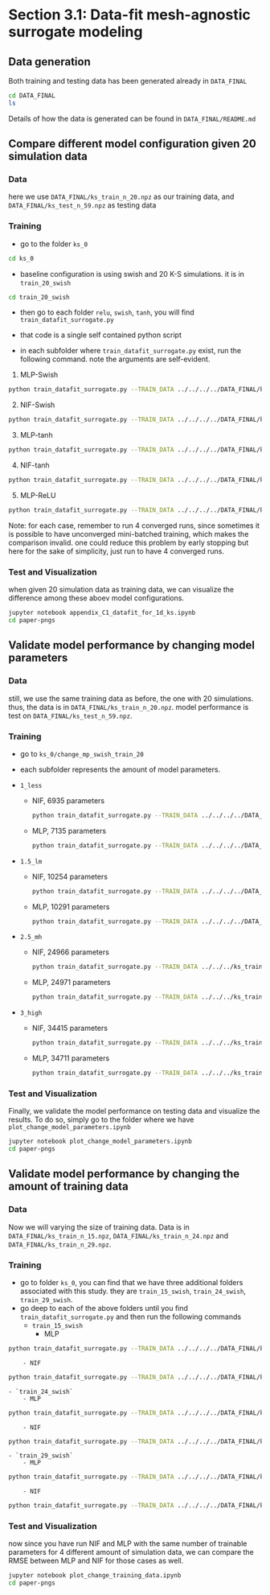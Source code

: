 # Section 3.1: Data-fit mesh-agnostic surrogate modeling

## Data generation

Both training and testing data has been generated already in `DATA_FINAL`
```bash
cd DATA_FINAL
ls
```
Details of how the data is generated can be found in `DATA_FINAL/README.md`

## Compare different model configuration given 20 simulation data

### Data

here we use `DATA_FINAL/ks_train_n_20.npz` as our training data, and `DATA_FINAL/ks_test_n_59.npz` as testing data

### Training

- go to the folder `ks_0`
```bash
cd ks_0
```

- baseline configuration is using swish and 20 K-S simulations. it is in `train_20_swish`
```bash
cd train_20_swish
```

- then go to each folder `relu`, `swish`, `tanh`, you will find `train_datafit_surrogate.py`

- that code is a single self contained python script

- in each subfolder where `train_datafit_surrogate.py` exist, run the following command. note the arguments are self-evident.

1. MLP-Swish
```bash
python train_datafit_surrogate.py --TRAIN_DATA ../../../../DATA_FINAL/ks_train_n_20.npz --NETWORK_TYPE MLP --N_S 100 --N_T 0 --ACT swish --L_R 0.001 --BATCH_SIZE 1024 --EPOCH 40001
```

2. NIF-Swish
```bash
python train_datafit_surrogate.py --TRAIN_DATA ../../../../DATA_FINAL/ks_train_n_20.npz --NETWORK_TYPE NIF --N_S 56 --N_T 30 --ACT swish --L_R 0.001 --BATCH_SIZE 1024 --EPOCH 40001
```

3. MLP-tanh
```bash
python train_datafit_surrogate.py --TRAIN_DATA ../../../../DATA_FINAL/ks_train_n_20.npz --NETWORK_TYPE MLP --N_S 100 --N_T 0 --ACT tanh --L_R 0.001 --BATCH_SIZE 1024 --EPOCH 40001
```

4. NIF-tanh
```bash
python train_datafit_surrogate.py --TRAIN_DATA ../../../../DATA_FINAL/ks_train_n_20.npz --NETWORK_TYPE NIF --N_S 56 --N_T 30 --ACT tanh --L_R 0.001 --BATCH_SIZE 1024 --EPOCH 40001
```

5. MLP-ReLU
```bash
python train_datafit_surrogate.py --TRAIN_DATA ../../../../DATA_FINAL/ks_train_n_20.npz --NETWORK_TYPE MLP --N_S 100 --N_T 0 --ACT relu --L_R 0.001 --BATCH_SIZE 1024 --EPOCH 40001
```

Note: for each case, remember to run 4 converged runs, since sometimes it is possible to have unconverged mini-batched training, which makes the comparison invalid. one could reduce this problem by early stopping but here for the sake of simplicity, just run to have 4 converged runs.

### Test and Visualization

when given 20 simulation data as training data, we can visualize the difference among these aboev model configurations.
```bash
jupyter notebook appendix_C1_datafit_for_1d_ks.ipynb
cd paper-pngs
```

## Validate model performance by changing model parameters

### Data

still, we use the same training data as before, the one with 20 simulations. thus, the data is in `DATA_FINAL/ks_train_n_20.npz`. model performance is test on `DATA_FINAL/ks_test_n_59.npz`.

### Training

- go to `ks_0/change_mp_swish_train_20`
- each subfolder represents the amount of model parameters. 
- `1_less`

  - NIF, 6935 parameters

	```bash
	python train_datafit_surrogate.py --TRAIN_DATA ../../../../DATA_FINAL/ks_train_n_20.npz --NETWORK_TYPE NIF --N_S 30 --N_T 30 --ACT swish --L_R 0.001 --BATCH_SIZE 1024 --EPOCH 40001
	```

  - MLP, 7135 parameters

	```bash
	python train_datafit_surrogate.py --TRAIN_DATA ../../../../DATA_FINAL/ks_train_n_20.npz --NETWORK_TYPE MLP --N_S 58 --N_T 0 --ACT swish --L_R 0.001 --BATCH_SIZE 1024 --EPOCH 40001
	```

- `1.5_lm`

  - NIF, 10254 parameters

	```bash
	python train_datafit_surrogate.py --TRAIN_DATA ../../../../DATA_FINAL/ks_train_n_20.npz --NETWORK_TYPE NIF --N_S 38 --N_T 29 --ACT swish --L_R
	```
  
  - MLP, 10291 parameters 		

	```bash
	python train_datafit_surrogate.py --TRAIN_DATA ../../../../DATA_FINAL/ks_train_n_20.npz --NETWORK_TYPE MLP --N_S 70 --N_T 0 --ACT swish --L_R 0.001 --BATCH_SIZE 1024 --EPOCH 40001
	```

- `2.5_mh`

  - NIF, 24966 parameters

	```bash
	python train_datafit_surrogate.py --TRAIN_DATA ../../../ks_train_n_20.npz --NETWORK_TYPE NIF --N_S 60 --N_T 47 --ACT swish --L_R 0.001 --BATCH_SIZE 1024 --EPOCH 40001
	```

  - MLP, 24971 parameters

	```bash
	python train_datafit_surrogate.py --TRAIN_DATA ../../../ks_train_n_20.npz --NETWORK_TYPE MLP --N_S 110 --N_T 0 --ACT swish --L_R 0.001 --BATCH_SIZE 1024 --EPOCH 40001
	```

- `3_high`

  - NIF, 34415 parameters

	```bash
	python train_datafit_surrogate.py --TRAIN_DATA ../../../ks_train_n_20.npz --NETWORK_TYPE NIF --N_S 70 --N_T 60 --ACT swish --L_R 0.001 --BATCH_SIZE 1024 --EPOCH 40001
	```

  - MLP, 34711 parameters
  
	```bash
	python train_datafit_surrogate.py --TRAIN_DATA ../../../ks_train_n_20.npz --NETWORK_TYPE MLP --N_S 130 --N_T 0 --ACT swish --L_R 0.001 --BATCH_SIZE 1024 --EPOCH 40001
	```


### Test and Visualization

Finally, we validate the model performance on testing data and visualize the results. To do so, simply go to the folder where we have `plot_change_model_parameters.ipynb`

```bash
jupyter notebook plot_change_model_parameters.ipynb
cd paper-pngs
```

## Validate model performance by changing the amount of training data

### Data

Now we will varying the size of training data. Data is in `DATA_FINAL/ks_train_n_15.npz`, `DATA_FINAL/ks_train_n_24.npz` and `DATA_FINAL/ks_train_n_29.npz`.

### Training

- go to folder `ks_0`, you can find that we have three additional folders associated with this study. they are `train_15_swish`, `train_24_swish`, `train_29_swish`.
- go deep to each of the above folders until you find `train_datafit_surrogate.py` and then run the following commands
	- `train_15_swish`
		- MLP
```bash
python train_datafit_surrogate.py --TRAIN_DATA ../../../../DATA_FINAL/ks_train_n_15.npz --NETWORK_TYPE MLP --N_S 100 --N_T 0 --ACT swish --L_R 0.001 --BATCH_SIZE 1024 --EPOCH 40001
```
		- NIF
```bash
python train_datafit_surrogate.py --TRAIN_DATA ../../../../DATA_FINAL/ks_train_n_15.npz --NETWORK_TYPE NIF --N_S 56 --N_T 30 --ACT swish --L_R 0.001 --BATCH_SIZE 1024 --EPOCH 40001
```
	- `train_24_swish`
		- MLP
```bash
python train_datafit_surrogate.py --TRAIN_DATA ../../../../DATA_FINAL/ks_train_n_24.npz --NETWORK_TYPE MLP --N_S 100 --N_T 0 --ACT swish --L_R 0.001 --BATCH_SIZE 1024 --EPOCH 40001
```
		- NIF
```bash
python train_datafit_surrogate.py --TRAIN_DATA ../../../../DATA_FINAL/ks_train_n_24.npz --NETWORK_TYPE NIF --N_S 56 --N_T 30 --ACT swish --L_R 0.001 --BATCH_SIZE 1024 --EPOCH 40001
```
	- `train_29_swish`
		- MLP
```bash
python train_datafit_surrogate.py --TRAIN_DATA ../../../../DATA_FINAL/ks_train_n_29.npz --NETWORK_TYPE MLP --N_S 100 --N_T 0 --ACT swish --L_R 0.001 --BATCH_SIZE 1024 --EPOCH 40001
```
		- NIF
```bash
python train_datafit_surrogate.py --TRAIN_DATA ../../../../DATA_FINAL/ks_train_n_29.npz --NETWORK_TYPE NIF --N_S 56 --N_T 30 --ACT swish --L_R 0.001 --BATCH_SIZE 1024 --EPOCH 40001
```

### Test and Visualization

now since you have run NIF and MLP with the same number of trainable parameters for 4 different amount of simulation data, we can compare the RMSE between MLP and NIF for those cases as well. 
```bash
jupyter notebook plot_change_training_data.ipynb
cd paper-pngs
```







